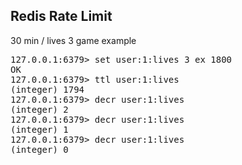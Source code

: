 ## Redis Rate Limit
30 min / lives 3 game example
<pre>
127.0.0.1:6379> set user:1:lives 3 ex 1800
OK
127.0.0.1:6379> ttl user:1:lives
(integer) 1794
127.0.0.1:6379> decr user:1:lives
(integer) 2
127.0.0.1:6379> decr user:1:lives
(integer) 1
127.0.0.1:6379> decr user:1:lives
(integer) 0
</pre>